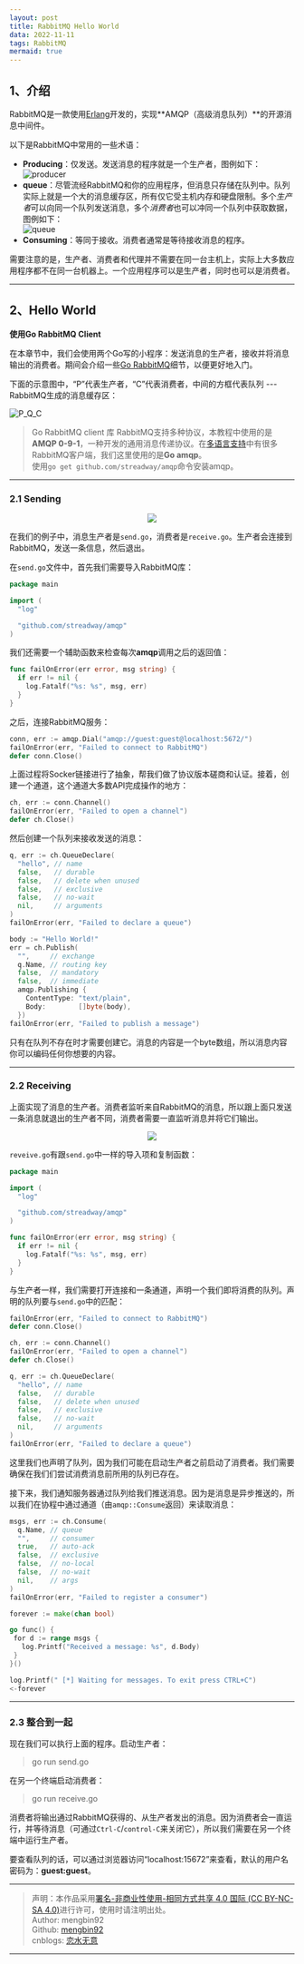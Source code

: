 ```yaml
---
layout: post
title: RabbitMQ Hello World
data: 2022-11-11
tags: RabbitMQ
mermaid: true
---  
```


## 1、介绍  

RabbitMQ是一款使用[Erlang](https://www.erlang.org/)开发的，实现**AMQP（高级消息队列）**的开源消息中间件。  

以下是RabbitMQ中常用的一些术语：  

- **Producing**：仅发送。发送消息的程序就是一个生产者，图例如下：  
  ![producer]({{site.url}}/images/RabbitMQ/1/producer.png)
- **queue**：尽管流经RabbitMQ和你的应用程序，但消息只存储在队列中。队列实际上就是一个大的消息缓存区，所有仅它受主机内存和硬盘限制。多个*生产者*可以向同一个队列发送消息，多个*消费者*也可以冲同一个队列中获取数据，图例如下：  
  ![queue]({{site.url}}/images/RabbitMQ/1/queue.png)
- **Consuming**：等同于接收。消费者通常是等待接收消息的程序。  

需要注意的是，生产者、消费者和代理并不需要在同一台主机上，实际上大多数应用程序都不在同一台机器上。一个应用程序可以是生产者，同时也可以是消费者。  

---

## 2、Hello World  

**使用Go RabbitMQ Client**  

在本章节中，我们会使用两个Go写的小程序：发送消息的生产者，接收并将消息输出的消费者。期间会介绍一些[Go RabbitMQ](http://godoc.org/github.com/streadway/amqp)细节，以便更好地入门。  

下面的示意图中，“P”代表生产者，“C”代表消费者，中间的方框代表队列 --- RabbitMQ生成的消息缓存区：  

![P_Q_C]({{site.url}}/images/RabbitMQ/1/P&C.png)  

> Go RabbitMQ client 库
> RabbitMQ支持多种协议，本教程中使用的是**AMQP 0-9-1**，一种开发的通用消息传递协议。在[多语言支持](http://rabbitmq.com/devtools.html)中有很多RabbitMQ客户端，我们这里使用的是**Go amqp**。  
> 使用`go get github.com/streadway/amqp`命令安装amqp。

---

### 2.1 Sending  

<div align="center"><img src="./{{site.url}}/images/RabbitMQ/1/P_Q.png"></div>  

在我们的例子中，消息生产者是`send.go`，消费者是`receive.go`。生产者会连接到RabbitMQ，发送一条信息，然后退出。  

在`send.go`文件中，首先我们需要导入RabbitMQ库：  

```go
package main

import (
  "log"

  "github.com/streadway/amqp"
)
```  

我们还需要一个辅助函数来检查每次**amqp**调用之后的返回值：  

```go
func failOnError(err error, msg string) {
  if err != nil {
    log.Fatalf("%s: %s", msg, err)
  }
}
```  

之后，连接RabbitMQ服务：  

```go
conn, err := amqp.Dial("amqp://guest:guest@localhost:5672/")
failOnError(err, "Failed to connect to RabbitMQ")
defer conn.Close()
```  

上面过程将Socker链接进行了抽象，帮我们做了协议版本磋商和认证。接着，创建一个通道，这个通道大多数API完成操作的地方：  

```go
ch, err := conn.Channel()
failOnError(err, "Failed to open a channel")
defer ch.Close()
```   

然后创建一个队列来接收发送的消息：  

```go
q, err := ch.QueueDeclare(
  "hello", // name
  false,   // durable
  false,   // delete when unused
  false,   // exclusive
  false,   // no-wait
  nil,     // arguments
)
failOnError(err, "Failed to declare a queue")

body := "Hello World!"
err = ch.Publish(
  "",     // exchange
  q.Name, // routing key
  false,  // mandatory
  false,  // immediate
  amqp.Publishing {
    ContentType: "text/plain",
    Body:        []byte(body),
  })
failOnError(err, "Failed to publish a message")
```  

只有在队列不存在时才需要创建它。消息的内容是一个byte数组，所以消息内容你可以编码任何你想要的内容。  

---

### 2.2 Receiving  

上面实现了消息的生产者。消费者监听来自RabbitMQ的消息，所以跟上面只发送一条消息就退出的生产者不同，消费者需要一直监听消息并将它们输出。  

<div align="center"><img src="./{{site.url}}/images/RabbitMQ/1/Q_C.png"></div>  

`reveive.go`有跟`send.go`中一样的导入项和复制函数：  

```go
package main

import (
  "log"

  "github.com/streadway/amqp"
)

func failOnError(err error, msg string) {
  if err != nil {
    log.Fatalf("%s: %s", msg, err)
  }
}
```   

与生产者一样，我们需要打开连接和一条通道，声明一个我们即将消费的队列。声明的队列要与`send.go`中的匹配：  

```go
failOnError(err, "Failed to connect to RabbitMQ")
defer conn.Close()

ch, err := conn.Channel()
failOnError(err, "Failed to open a channel")
defer ch.Close()

q, err := ch.QueueDeclare(
  "hello", // name
  false,   // durable
  false,   // delete when unused
  false,   // exclusive
  false,   // no-wait
  nil,     // arguments
)
failOnError(err, "Failed to declare a queue")
```  

这里我们也声明了队列，因为我们可能在启动生产者之前启动了消费者。我们需要确保在我们们尝试消费消息前所用的队列已存在。  

接下来，我们通知服务器通过队列给我们推送消息。因为是消息是异步推送的，所以我们在协程中通过通道（由`amqp::Consume`返回）来读取消息：  

```go
msgs, err := ch.Consume(
  q.Name, // queue
  "",     // consumer
  true,   // auto-ack
  false,  // exclusive
  false,  // no-local
  false,  // no-wait
  nil,    // args
)
failOnError(err, "Failed to register a consumer")

forever := make(chan bool)

go ​func() {
 ​for d := range msgs {
   ​log.Printf("Received a message: %s", d.Body)
 ​}
}()

log.Printf(" [*] Waiting for messages. To exit press CTRL+C")
<-forever
```   

---

### 2.3 整合到一起  

现在我们可以执行上面的程序。启动生产者：  

> go run send.go  

在另一个终端启动消费者：  

> go run receive.go  

消费者将输出通过RabbitMQ获得的、从生产者发出的消息。因为消费者会一直运行，并等待消息（可通过`Ctrl-C`/`control-C`来关闭它），所以我们需要在另一个终端中运行生产者。  

要查看队列的话，可以通过浏览器访问“localhost:15672”来查看，默认的用户名密码为：**guest:guest**。  

---

> 声明：本作品采用[署名-非商业性使用-相同方式共享 4.0 国际 (CC BY-NC-SA 4.0)](https://creativecommons.org/licenses/by-nc-sa/4.0/deed.zh)进行许可，使用时请注明出处。  
> Author: mengbin92  
> Github: [mengbin92](https://mengbin92.github.io/)  
> cnblogs: [恋水无意](https://www.cnblogs.com/lianshuiwuyi/)  

---
